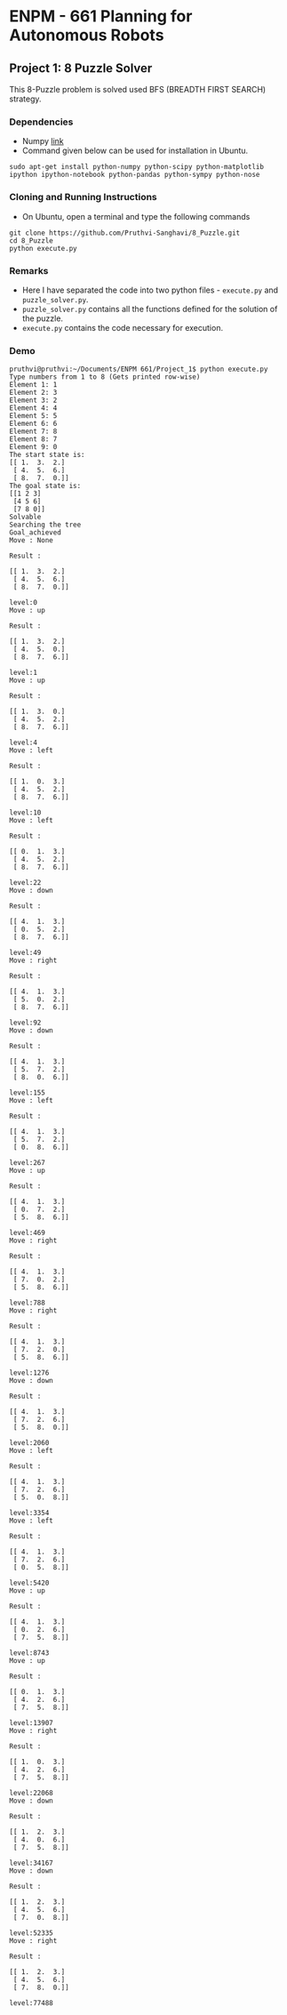 # ENPM - 661 Planning for Autonomous Robots
## Project 1: 8 Puzzle Solver
This 8-Puzzle problem is solved used BFS (BREADTH FIRST SEARCH) strategy.

### Dependencies

- Numpy [link](https://scipy.org/install.html)
- Command given below can be used for installation in Ubuntu. 
```
sudo apt-get install python-numpy python-scipy python-matplotlib ipython ipython-notebook python-pandas python-sympy python-nose
``` 

### Cloning and Running Instructions
- On Ubuntu, open a terminal and type the following commands
```
git clone https://github.com/Pruthvi-Sanghavi/8_Puzzle.git
cd 8_Puzzle
python execute.py
```
### Remarks
- Here I have separated the code into two python files - ```execute.py``` and ```puzzle_solver.py```. 
- ```puzzle_solver.py``` contains all the functions defined for the solution of the puzzle.
- ```execute.py``` contains the code necessary for execution.

### Demo
```
pruthvi@pruthvi:~/Documents/ENPM 661/Project_1$ python execute.py 
Type numbers from 1 to 8 (Gets printed row-wise)
Element 1: 1
Element 2: 3
Element 3: 2
Element 4: 4
Element 5: 5
Element 6: 6
Element 7: 8
Element 8: 7
Element 9: 0
The start state is: 
[[ 1.  3.  2.]
 [ 4.  5.  6.]
 [ 8.  7.  0.]]
The goal state is: 
[[1 2 3]
 [4 5 6]
 [7 8 0]]
Solvable
Searching the tree
Goal_achieved
Move : None

Result : 

[[ 1.  3.  2.]
 [ 4.  5.  6.]
 [ 8.  7.  0.]]

level:0
Move : up

Result : 

[[ 1.  3.  2.]
 [ 4.  5.  0.]
 [ 8.  7.  6.]]

level:1
Move : up

Result : 

[[ 1.  3.  0.]
 [ 4.  5.  2.]
 [ 8.  7.  6.]]

level:4
Move : left

Result : 

[[ 1.  0.  3.]
 [ 4.  5.  2.]
 [ 8.  7.  6.]]

level:10
Move : left

Result : 

[[ 0.  1.  3.]
 [ 4.  5.  2.]
 [ 8.  7.  6.]]

level:22
Move : down

Result : 

[[ 4.  1.  3.]
 [ 0.  5.  2.]
 [ 8.  7.  6.]]

level:49
Move : right

Result : 

[[ 4.  1.  3.]
 [ 5.  0.  2.]
 [ 8.  7.  6.]]

level:92
Move : down

Result : 

[[ 4.  1.  3.]
 [ 5.  7.  2.]
 [ 8.  0.  6.]]

level:155
Move : left

Result : 

[[ 4.  1.  3.]
 [ 5.  7.  2.]
 [ 0.  8.  6.]]

level:267
Move : up

Result : 

[[ 4.  1.  3.]
 [ 0.  7.  2.]
 [ 5.  8.  6.]]

level:469
Move : right

Result : 

[[ 4.  1.  3.]
 [ 7.  0.  2.]
 [ 5.  8.  6.]]

level:788
Move : right

Result : 

[[ 4.  1.  3.]
 [ 7.  2.  0.]
 [ 5.  8.  6.]]

level:1276
Move : down

Result : 

[[ 4.  1.  3.]
 [ 7.  2.  6.]
 [ 5.  8.  0.]]

level:2060
Move : left

Result : 

[[ 4.  1.  3.]
 [ 7.  2.  6.]
 [ 5.  0.  8.]]

level:3354
Move : left

Result : 

[[ 4.  1.  3.]
 [ 7.  2.  6.]
 [ 0.  5.  8.]]

level:5420
Move : up

Result : 

[[ 4.  1.  3.]
 [ 0.  2.  6.]
 [ 7.  5.  8.]]

level:8743
Move : up

Result : 

[[ 0.  1.  3.]
 [ 4.  2.  6.]
 [ 7.  5.  8.]]

level:13907
Move : right

Result : 

[[ 1.  0.  3.]
 [ 4.  2.  6.]
 [ 7.  5.  8.]]

level:22068
Move : down

Result : 

[[ 1.  2.  3.]
 [ 4.  0.  6.]
 [ 7.  5.  8.]]

level:34167
Move : down

Result : 

[[ 1.  2.  3.]
 [ 4.  5.  6.]
 [ 7.  0.  8.]]

level:52335
Move : right

Result : 

[[ 1.  2.  3.]
 [ 4.  5.  6.]
 [ 7.  8.  0.]]

level:77488
```
